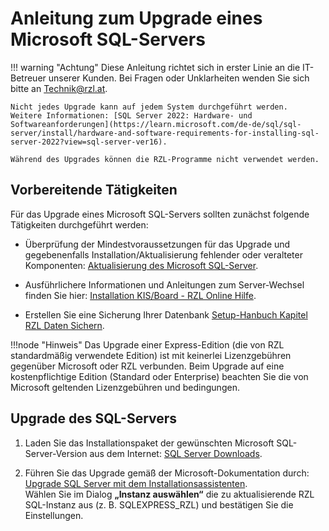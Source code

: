 # Anleitung zum Upgrade eines Microsoft SQL-Servers

!!! warning "Achtung"
    Diese Anleitung richtet sich in erster Linie an die IT-Betreuer unserer Kunden. Bei Fragen oder Unklarheiten wenden Sie sich bitte an [Technik@rzl.at](mailto:Technik@rzl.at).     
    
    Nicht jedes Upgrade kann auf jedem System durchgeführt werden.   
    Weitere Informationen: [SQL Server 2022: Hardware- und Softwareanforderungen](https://learn.microsoft.com/de-de/sql/sql-server/install/hardware-and-software-requirements-for-installing-sql-server-2022?view=sql-server-ver16).   

    Während des Upgrades können die RZL-Programme nicht verwendet werden. 

## Vorbereitende Tätigkeiten

Für das Upgrade eines Microsoft SQL-Servers sollten zunächst folgende Tätigkeiten durchgeführt werden:

- Überprüfung der Mindestvoraussetzungen für das Upgrade und gegebenenfalls Installation/Aktualisierung fehlender oder veralteter Komponenten: [Aktualisierung des Microsoft SQL-Server](https://neu.rzlsoftware.at/support-anwenderbereich/technik-knowledge-base/rzl-programme/kb0022-aktualisieren-des-microsoft-sql-servers).   
  
- Ausführlichere Informationen und Anleitungen zum Server-Wechsel finden Sie hier: [Installation KIS/Board - RZL Online Hilfe](https://rzl.at).

- Erstellen Sie eine Sicherung Ihrer Datenbank [Setup-Hanbuch Kapitel RZL Daten Sichern](https://hilfe.rzlsoftware.at/setup/daten-sichern/).

!!!node "Hinweis"
    Das Upgrade einer Express-Edition (die von RZL standardmäßig verwendete Edition) ist mit keinerlei Lizenzgebühren gegenüber Microsoft oder RZL verbunden.
    Beim Upgrade auf eine kostenpflichtige Edition (Standard oder Enterprise) beachten Sie die von Microsoft geltenden Lizenzgebühren und bedingungen.

## Upgrade des SQL-Servers

1. Laden Sie das Installationspaket der gewünschten Microsoft SQL-Server-Version aus dem Internet: [SQL Server Downloads](https://www.microsoft.com/de-de/sql-server/sql-server-downloads).

2. Führen Sie das Upgrade gemäß der Microsoft-Dokumentation durch: [Upgrade SQL Server mit dem Installationsassistenten](https://learn.microsoft.com/de-de/sql/database-engine/install-windows/upgrade-sql-server).  
   Wählen Sie im Dialog **„Instanz auswählen“** die zu aktualisierende RZL SQL-Instanz aus (z. B. SQLEXPRESS_RZL) und bestätigen Sie die Einstellungen.  